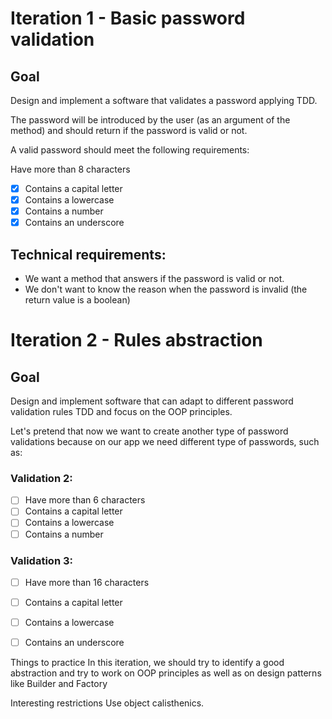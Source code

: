 # Iteration 1 - Basic password validation
## Goal
Design and implement a software that validates a password applying TDD.

The password will be introduced by the user (as an argument of the method) and should return if the password is valid or not.

A valid password should meet the following requirements:

Have more than 8 characters
- [X] Contains a capital letter
- [X] Contains a lowercase
- [X] Contains a number
- [X] Contains an underscore

## Technical requirements:
- We want a method that answers if the password is valid or not.
- We don't want to know the reason when the password is invalid (the return value is a boolean)

# Iteration 2 - Rules abstraction
## Goal
Design and implement software that can adapt to different password validation rules TDD and focus on the OOP principles.

Let's pretend that now we want to create another type of password validations because on our app we need different type of passwords, such as:

### Validation 2:
- [ ] Have more than 6 characters
- [ ] Contains a capital letter
- [ ] Contains a lowercase
- [ ] Contains a number

### Validation 3:
- [ ] Have more than 16 characters
- [ ] Contains a capital letter
- [ ] Contains a lowercase
- [ ] Contains an underscore


Things to practice
In this iteration, we should try to identify a good abstraction and try to work on OOP principles as well as on design patterns like Builder and Factory

Interesting restrictions
Use object calisthenics.
